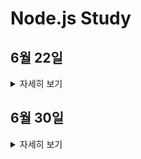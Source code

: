 # Node.js Study

## 6월 22일

<details>
<summary>자세히 보기</summary>

1. 과제 요구사항
	1. 현재 supervisor, worker 2가지 보안등급을 가진 유저가 존재합니다
	2. supervisor은 모든 터미널에 대해 관리 권한을 가지고 있으며 터미널을 이용하지는 못합니다.
	3. worker는 supervisor가 허가해준 터미널을 이용할 수 있으며 worker가 터미널을 이용할 경우 로그가 생성됩니다.

2. 필요한 기능
	1. User CRUD
	2. Terminal CURD
	3. Log CRD
	4. Restful api naming

3. 구현 내용
	1. ![ERD](https://github.com/dc-choi/Node.js_Study/blob/master/img/gate_pass.PNG)
	2. 요구사항 추가로 인해 Service 추가
	3. 핵심 비즈니스 로직을 Service에 작성
	4. Controller는 요청에 대한 처리를 작성
	5. route는 요청을 받아오는 처리만 함.

</details>

## 6월 30일

<details>
<summary>자세히 보기</summary>

1. 과제 요구사항
	1. 클린 아키텍쳐에 대해서 알아오기
	2. 에러 처리

2. 필요한 기능
	1. 적절한 아키텍쳐
	2. 500 에러를 뱉어내지 않는 에러처리 (500 에러를 지양하라고 함.)

3. 구현 내용
	1. 

</details>
